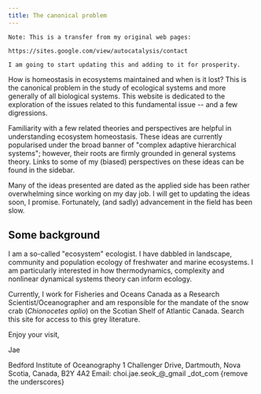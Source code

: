 ```yaml
---
title: The canonical problem
---
```


```
Note: This is a transfer from my original web pages:

https://sites.google.com/view/autocatalysis/contact

I am going to start updating this and adding to it for prosperity.
```

How is homeostasis in ecosystems maintained and when is it lost? This is the canonical problem in the study of ecological systems and more generally of all biological systems. This website is dedicated to the exploration of the issues related to this fundamental issue -- and a few digressions. 

Familiarity with a few related theories and perspectives are helpful in understanding ecosystem homeostasis. These ideas are currently popularised under the broad banner of "complex adaptive hierarchical systems"; however, their roots are firmly grounded in general systems theory. Links to some of my (biased) perspectives on these ideas can be found in the sidebar.

Many of the ideas presented are dated as the applied side has been rather overwhelming since working on my day job. I will get to updating the ideas soon, I promise. Fortunately, (and sadly) advancement in the field has been slow. 

## Some background

I am a so-called "ecosystem" ecologist.  I have dabbled in landscape, community and population ecology of freshwater and  marine ecosystems. I am particularly interested in how thermodynamics, complexity and nonlinear dynamical systems theory can inform ecology.

Currently, I work for Fisheries and Oceans Canada as a Research Scientist/Oceanographer and am responsible for the mandate of the snow crab (*Chionocetes oplio*) on the Scotian Shelf of Atlantic Canada. Search this site for access to this grey literature.
 
Enjoy your visit,

Jae

Bedford Institute of Oceanography
1 Challenger Drive, Dartmouth, Nova Scotia, Canada, B2Y 4A2
Email: choi.jae.seok_@_gmail _dot_com {remove the underscores}
